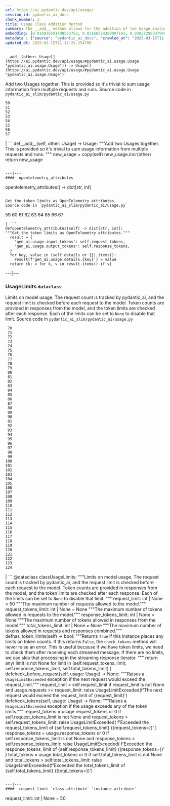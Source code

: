 ```yaml
---
url: https://ai.pydantic.dev/api/usage/
session_id: pydantic_ai_docs
chunk_number: 3
title: Usage Class Addition Method
summary: The __add__ method allows for the addition of two Usage instances, facilitating the summation of usage data from multiple requests and runs. The implementation includes copying the current instance and incrementing it with another Usage instance.
embedding: [0.014936591498553753, 0.02168254368007183, 0.03822298347949982, -0.04645035043358803, 0.0022160024382174015, -0.0011669212253764272, -0.0637621060013771, 0.01645473577082157, 0.024890238419175148, -0.02553912252187729, 0.02086225524544716, -0.044932205229997635, -0.02566155418753624, -0.002000217791646719, -0.002990378998219967, -0.02668997459113598, -0.0020048089791089296, 0.07287097722291946, 0.011190200224518776, 0.04880102723836899, 0.01690773107111454, 0.05372275412082672, 0.023629197850823402, -0.0022328367922455072, -0.005083950236439705, -0.0011003492400050163, 0.01882989890873432, 0.028281578794121742, -0.01404284406453371, -0.01736072637140751, 0.006556184031069279, -0.008098815567791462, -0.01452032569795847, -0.004037164617329836, 0.017238294705748558, -0.035456039011478424, -0.0049645802937448025, 0.027522506192326546, 0.019650187343358994, 0.003957584500312805, -0.017568860203027725, -0.04466285556554794, 0.0035351973492652178, 0.01993177831172943, -0.08844421058893204, 0.013014423660933971, 0.03969215601682663, 0.023225175216794014, -0.03479491174221039, -0.027546992525458336, -0.017776992172002792, 0.02563706785440445, -0.023494523018598557, -0.02498818188905716, 0.00930476188659668, -0.016124172136187553, -0.01825447380542755, 0.05166591331362724, 0.0015533443074673414, -0.05122516304254532, -0.007743765600025654, -0.017923910170793533, 0.008876252919435501, -0.014348922297358513, -0.023800600320100784, 0.015022292733192444, -0.01616090163588524, -0.007798859383910894, -0.04461388289928436, 0.005285961553454399, 0.028771303594112396, 0.006911233998835087, -0.05715082585811615, 0.016515951603651047, -0.012610401026904583, -0.01638127863407135, 0.003691297024488449, 0.09456576406955719, -0.02028683014214039, 0.003428070107474923, -0.014348922297358513, -0.01580585166811943, -0.03139132633805275, 0.02568604052066803, 0.012322687543928623, -0.02429032512009144, -0.03518668934702873, 0.0015533443074673414, -0.015720149502158165, -0.08810140192508698, -0.02293134108185768, -0.038149524480104446, -0.038149524480104446, -0.015744635835289955, 0.07850280404090881, 0.0032658488489687443, -0.01647922210395336, 0.013210313394665718, 0.025343231856822968, 0.01347966119647026, 0.013112368062138557, -0.030044585466384888, -0.052988167852163315, 0.01597725600004196, 0.011839085258543491, 0.04444248229265213, 0.03261563926935196, 0.029554862529039383, 0.026249222457408905, -0.018976816907525063, -0.0557795986533165, 0.029383458197116852, 0.00041511785821057856, 0.00011458783410489559, -0.046132028102874756, -0.023555738851428032, -0.08271443098783493, 0.03653343394398689, 0.001648228382691741, -0.0028358097188174725, -0.014875375665724277, -0.015548747032880783, 0.03704764321446419, -0.0059715756215155125, 0.011826842091977596, -0.023494523018598557, 0.009408827871084213, -0.029628319665789604, -0.05142104998230934, 0.020592907443642616, 0.06072581186890602, -0.015989499166607857, 0.049462154507637024, -0.04289984703063965, -0.013626578263938427, -0.040132906287908554, -0.01971140317618847, -0.0018517699791118503, -0.044834259897470474, -0.0046921707689762115, 0.005200259853154421, -0.0020048089791089296, -0.01085351500660181, 0.03714558854699135, -0.05259639024734497, 0.012720588594675064, -0.015891553834080696, -0.017495401203632355, 0.0013842363841831684, 0.00930476188659668, -0.011600344441831112, 0.03241974860429764, -0.017262781038880348, -0.04233666509389877, -0.008759943768382072, -0.048531677573919296, 0.032174885272979736, 0.07771924883127213, 0.018952330574393272, -0.02923654019832611, -0.040255337953567505, 0.026616515591740608, -0.009647568687796593, -0.04059814289212227, 0.002136422321200371, 0.014838646166026592, -0.022343670949339867, -0.00019722881552297622, -0.07820896804332733, -0.06625969707965851, 0.02211105264723301, 0.03036290593445301, -0.021743759512901306, -0.047429800033569336, 0.0014538690447807312, -0.0412592738866806, -0.08526100218296051, 0.037929147481918335, -0.00898031983524561, -0.04172451049089432, -0.01515696756541729, -0.027693908661603928, -0.05235152691602707, 0.0038320927415043116, -0.04365892335772514, -0.03594576194882393, -0.0069295987486839294, 0.009182330220937729, 0.023665927350521088, 0.045054636895656586, 0.0037953632418066263, 0.03930037468671799, 0.014238733798265457, 0.028942706063389778, -0.008074329234659672, -0.01815652847290039, 0.019050275906920433, 0.0031985118985176086, -0.006947963498532772, 0.035553984344005585, -0.0009779182728379965, 0.021217305213212967, 0.03597024828195572, -0.025881929323077202, 0.03535809367895126, -0.037953633815050125, -0.0455198734998703, -0.0010138823417946696, -0.04784606397151947, -0.010186265222728252, -0.016124172136187553, -0.03413378447294235, -0.006084824446588755, 0.005469608120620251, 0.018315689638257027, 0.011820720508694649, -0.017911667004227638, -0.015475288033485413, 0.0016620018286630511, 0.03048533760011196, -0.006048094946891069, 0.05465323105454445, 0.06410491466522217, -0.03464799374341965, -0.018878871574997902, 0.015450801700353622, -0.0032444235403090715, 0.02703278139233589, -0.026298195123672485, 0.023004798218607903, -0.007266284432262182, -0.002990378998219967, -0.0200052373111248, -0.029407944530248642, 0.01224310789257288, -0.007590726483613253, 0.03283601626753807, 0.004266723059117794, 0.016418008133769035, -0.0607747845351696, 0.007951898500323296, -0.0037066007498651743, -0.002809793222695589, 0.06160731613636017, -0.004866635426878929, -0.01680978760123253, -0.01336947362869978, 0.014287706464529037, -0.0061276755295693874, 0.03660689294338226, 0.04909485951066017, -0.026175763458013535, -0.0017002616077661514, 0.01167992502450943, -0.04466285556554794, -0.022221241146326065, -0.01350414752960205, 0.044809773564338684, -0.01820550113916397, 0.009739392437040806, 0.03898205608129501, 0.009292518720030785, -0.04432005062699318, 0.027718394994735718, 0.027253156527876854, -0.0052584148943424225, 0.0026735886931419373, 0.03523566201329231, 0.005087011028081179, -0.0303873922675848, 0.017617831006646156, 0.025881929323077202, 0.03415827080607414, -0.024241352453827858, -0.0270082950592041, 0.007676428649574518, 0.03704764321446419, 0.0010467857355251908, -0.00997813232243061, -0.03361957520246506, 0.004585043992847204, -0.004257540684193373, 0.05729774385690689, 0.04314471036195755, 0.03986355662345886, 0.021743759512901306, 0.013467418029904366, 0.0027791853062808514, 0.013247041963040829, 0.009708784520626068, -0.017948396503925323, 0.016895487904548645, 0.015646692365407944, -0.034452103078365326, 0.008876252919435501, 0.008570175617933273, 0.03403583914041519, -0.02688586339354515, 0.02688586339354515, -0.03232180327177048, 0.030975062400102615, -0.0008991032373160124, -0.030975062400102615, -0.03254218026995659, -0.003963706083595753, -0.013712280429899693, 0.03966766968369484, 0.03714558854699135, -0.017262781038880348, -0.005671619437634945, 0.013161340728402138, -0.005463486537337303, -0.03731699287891388, -0.004487099125981331, -0.025906415656208992, 0.007419323083013296, 0.03481939807534218, 0.006458239164203405, 0.018401389941573143, 0.034501075744628906, 0.0325176939368248, -0.02468210458755493, 0.011618709191679955, 0.033252280205488205, 0.024975938722491264, 0.003076080698519945, -0.005200259853154421, -0.007125488482415676, -0.017715776339173317, -0.028844760730862617, -0.002336903242394328, 0.01680978760123253, -0.024008734151721, 0.0292610265314579, -0.006856140214949846, -0.033129848539829254, 0.015769122168421745, 0.03481939807534218, -0.0023889364674687386, 0.0750257596373558, 0.016148658469319344, 0.015303884632885456, -0.047184936702251434, -0.04784606397151947, -0.02153562568128109, 0.0325176939368248, 0.030656741932034492, 0.03418275713920593, 0.016222117468714714, 0.04086749255657196, 0.009170087985694408, -3.880969597958028e-05, 0.005714470520615578, 0.032027970999479294, -0.026077819988131523, -0.026592029258608818, 0.03866373375058174, -0.037733256816864014, -0.011575858108699322, 0.026518570259213448, -0.08281237632036209, 0.004900303669273853, -0.022368157282471657, -0.010596409440040588, 0.009157844819128513, -0.014299949631094933, -0.018854385241866112, -0.02153562568128109, -0.05337994918227196, -0.018548307940363884, -0.009372099302709103, 0.01830344647169113, 0.03849232941865921, -0.02549014985561371, -0.01073108334094286, 0.011165713891386986, -0.003801484825089574, 0.017813721671700478, -0.022441616281867027, -0.0009297109791077673, 0.04539744183421135, 0.0001840292097767815, -0.005610404070466757, 0.03964318335056305, 0.006360294297337532, 0.006745952181518078, 0.005772625096142292, 0.012120676226913929, -0.026028847321867943, -0.02686137706041336, 0.04407518729567528, -0.018903357908129692, -0.001827283762395382, -0.020090939477086067, 0.00850283820182085, -0.004523828160017729, 0.01278180442750454, 0.06532922387123108, 0.03141581267118454, 0.005527763161808252, -0.037757743149995804, -0.002558809472247958, -0.021315250545740128, 0.04228769242763519, 0.0015931343659758568, -0.017740262672305107, 0.03136684000492096, 0.05964842066168785, 0.010798420757055283, 0.04755222797393799, 0.0557795986533165, -0.013014423660933971, 0.01246960461139679, -0.019503271207213402, 0.051959749311208725, -0.0022466101218014956, 0.011667681857943535, 0.010008740238845348, 0.02899167872965336, 0.01590379700064659, -0.0226375050842762, -0.02806120179593563, -0.039055511355400085, -0.04911934584379196, -0.03146478533744812, 0.01620987430214882, 0.03758633881807327, -0.036729320883750916, 0.012065582908689976, -0.054212480783462524, -0.028697844594717026, -0.03168516233563423, 0.06567203253507614, -0.02546566352248192, 0.007615212816745043, -4.220524351694621e-05, 0.022417129948735237, 0.041406188160181046, 0.008594661951065063, -0.018842142075300217, 0.010810663923621178, -0.04111235588788986, 0.023714900016784668, 0.028918219730257988, -0.03944729268550873, -0.03636202961206436, 0.02793877199292183, -0.03229731693863869, 0.060040198266506195, -0.0007831762777641416, 0.01452032569795847, 0.03349714353680611, -0.047503259032964706, 0.006360294297337532, -0.04170002415776253, -0.0452750101685524, 0.03246872127056122, -0.005206381436437368, -0.012928721494972706, -0.01793615333735943, 0.013406203128397465, 0.007853953167796135, -0.018523821607232094, -0.021449923515319824, -0.006905112881213427, -0.011820720508694649, -0.0005272187991067767, 0.01056580152362585, -0.026420626789331436, 0.004832966718822718, 0.001987974625080824, -0.008251854218542576, 0.05132310837507248, 0.0069295987486839294, 0.005111497361212969, -0.036802779883146286, 0.010418884456157684, -0.0012174240546301007, 0.01336947362869978, 0.003250545123592019, 0.023567982017993927, -0.02335985004901886, -0.014459109865128994, 0.007339742965996265, -0.006568427197635174, 0.022380400449037552, 0.0420183464884758, -0.03937383368611336, -0.016087442636489868, -0.040328796952962875, -0.03954523801803589, 0.013038909994065762, 0.05244947224855423, -0.012536942027509212, -0.009849580004811287, 0.01104328315705061, -0.004177960567176342, -0.008735457435250282, 0.009972010739147663, -0.042385637760162354, -0.013797982595860958, -0.041332732886075974, -0.005901177879422903, 0.04390378296375275, 0.009672055020928383, -0.009745514020323753, 0.02378835715353489, -0.012457362376153469, -0.018438119441270828, 0.035749875009059906, -0.0820288211107254, -0.0004656206874642521, 0.031146464869379997, 0.026273708790540695, -0.017226051539182663, 0.04157759249210358, -0.009359856136143208, 0.006592913530766964, -0.014936591498553753, -8.517568494426087e-05, 0.033056389540433884, -0.033154334872961044, -0.008808915503323078, 0.000874617020599544, -0.049853935837745667, -0.015940526500344276, -0.005742017645388842, 0.026322681456804276, 0.009849580004811287, 0.009525137953460217, 0.006038912571966648, -0.009647568687796593, -0.008796672336757183, 0.01073108334094286, -0.01818101480603218, 0.0021241791546344757, 0.026420626789331436, -0.013247041963040829, -0.010369911789894104, -0.0037892418913543224, -0.010914730839431286, 0.010767812840640545, -0.03413378447294235, -0.009457800537347794, 0.01873195543885231, -0.004600347485393286, 0.019442055374383926, -0.0058552660048007965, -0.003620899049565196, -0.018401389941573143, -0.004872757010161877, -0.006782681681215763, 0.016442492604255676, -0.05274330824613571, -0.001163095235824585, 0.007872317917644978, -0.007609091233462095, -0.0392758883535862, 0.011588101275265217, -0.009929160587489605, 0.008600782603025436, -0.026518570259213448, 0.03183208033442497, 0.021645814180374146, -0.05450631305575371, 0.013357230462133884, 0.012438997626304626, 0.04547090083360672, -0.009549624286592007, 0.035798847675323486, 0.017164837568998337, 0.0151324812322855, -0.014361165463924408, -0.015426315367221832, -0.009261910803616047, -0.0196379441767931, 0.04057366028428078, -0.0050013093277812, -0.012016610242426395, 0.011753383092582226, -0.011820720508694649, 0.0100026186555624, 0.022294698283076286, 0.015059022232890129, -0.049584586173295975, -0.005175773520022631, -0.01685875840485096, 0.044858746230602264, -0.006170526146888733, 0.009078264236450195, -0.013087881729006767, 0.02431481145322323, 0.014422380365431309, 0.016577167436480522, -0.026420626789331436, 0.02031131461262703, -0.0007311430526897311, -0.0026139034889638424, -0.035382580012083054, 0.0006427631597034633, 0.022049836814403534, -0.025416690856218338, -0.04204283282160759, 0.026322681456804276, -0.02916308306157589, 0.03379097580909729, 0.004196325317025185, 0.020250100642442703, -0.007498903200030327, 0.01918494887650013, 0.010620895773172379, -0.010669868439435959, -0.015059022232890129, -0.01733624003827572, -0.023053770884871483, 0.0040555293671786785, -0.017177080735564232, 0.028355037793517113, 0.01101879682391882, -0.02220899797976017, 0.03712110221385956, -0.009616960771381855, -0.007817224599421024, -0.03638651594519615, -0.0038229103665798903, -0.004768690560013056, -0.039006542414426804, -0.0410144105553627, 0.0032658488489687443, 0.01227983646094799, 0.00904153473675251, 0.002958240918815136, 0.049584586173295975, -0.00018986381473951042, -0.01971140317618847, 0.0050961934030056, 0.006678615231066942, 0.018193257972598076, -0.009084385819733143, -0.014459109865128994, 0.029505889862775803, 0.01463051326572895, 0.03278704360127449, -0.0024057705886662006, -0.021817218512296677, 0.011618709191679955, -0.024229109287261963, 0.00450852420181036, 0.03890859708189964, 0.011643195524811745, -0.013467418029904366, -0.021278521046042442, 0.010737204924225807, -0.008545689284801483, 0.012457362376153469, -0.011747261509299278, -0.012310444377362728, -0.010271967388689518, -0.001942062983289361, 0.0462789461016655, -0.04911934584379196, 0.007823346182703972, 0.005004370119422674, 0.005812415387481451, 0.035774361342191696, 0.047429800033569336, 0.020213371142745018, -0.003195451106876135, 0.033325739204883575, 0.002087449887767434, -0.03587230667471886, 0.06160731613636017, 0.033227793872356415, 0.034427616745233536, -0.004615651443600655, 0.019968507811427116, -0.0005352533771656454, -0.028942706063389778, -0.035700902342796326, 0.04564230516552925, 0.002930693794041872, 0.000372266978956759, -0.05499603971838951, -0.038051579147577286, 0.012445119209587574, -0.04598511382937431, 0.019968507811427116, 0.023114986717700958, -0.008600782603025436, 0.04397724196314812, 0.0032995175570249557, 0.001074332743883133, 0.010682111606001854, -0.03499080240726471, 0.004560557659715414, 0.014740701764822006, 0.007535632699728012, -0.008025356568396091, 0.004138170275837183, -0.05235152691602707, -0.007168339565396309, 0.026543056592345238, -0.028771303594112396, -0.02053169161081314, 0.005255354102700949, 0.02901616506278515, -0.0202623438090086, -0.01345517486333847, -0.004505463410168886, -0.010412762872874737, -0.03144029900431633, 0.043756864964962006, -0.002999561373144388, 0.04409967362880707, 0.00570834893733263, -0.025906415656208992, 0.0044779167510569096, 0.0173852127045393, -0.0003391723439563066, -0.0030684287194162607, 0.0038871867582201958, -0.006831653881818056, -0.013149097561836243, 0.016564924269914627, -0.011851328425109386, 0.005757321137934923, 0.045152582228183746, 0.05044160410761833, -0.014912105165421963, -0.01273283176124096, -0.0009909265208989382, 0.014238733798265457, -0.0170056764036417, -0.010198508389294147, -0.00989243108779192, -0.03259115293622017, -0.040083933621644974, 0.03180759400129318, -0.011508520692586899, 2.033742748608347e-05, 0.016393521800637245, 0.009219059720635414, -0.0016681234119459987, 0.012500212527811527, 0.008961955085396767, 0.000749890343286097, -0.012383903376758099, 0.018646253272891045, -0.03513772040605545, 0.033154334872961044, -0.04422210529446602, 0.007725400850176811, 0.012879748828709126, -0.005699166562408209, 0.03709661588072777, -0.0045819832012057304, 0.007547875866293907, 0.011545250192284584, -0.057591576129198074, 0.002785306889563799, -0.04194488748908043, 0.021266277879476547, -0.02429032512009144, 0.00984345842152834, 0.002355267759412527, -0.010088320821523666, -0.024596402421593666, -0.024841265752911568, -0.01613641530275345, 0.013969385996460915, -0.029922155663371086, 0.0027041963767260313, 0.009782242588698864, 0.03873719274997711, 0.02413116581737995, -0.014287706464529037, -0.019674673676490784, -0.04081851989030838, -0.0140673303976655, 0.02561258152127266, 0.017887180671095848, -0.010798420757055283, -0.010578044690191746, -0.027742881327867508, 0.012904235161840916, -0.04931523650884628, 0.005206381436437368, -0.015365099534392357, 0.013540877029299736, 0.00112713105045259, -0.0422632060945034, 0.027204185724258423, 0.009500651620328426, -0.010767812840640545, -0.015622205100953579, 0.006782681681215763, 0.02168254368007183, -0.06092170253396034, 0.009439435787498951, 0.02318844571709633, 0.004502402618527412, 0.02666548825800419, 0.033129848539829254, 0.034452103078365326, 0.04297330603003502, -0.032101426273584366, -0.04211629182100296, 0.022196754813194275, -0.014618270099163055, -0.02078879624605179, -0.05009879544377327, 0.021290764212608337, -0.002309356117621064, -0.005815476179122925, -0.0034219485241919756, 0.052106667309999466, -0.017213808372616768, -0.003868822008371353, 0.01998075097799301, -0.001971140271052718, 0.024571916088461876, 0.005784868262708187, 0.011514642275869846, -0.026420626789331436, 0.013993872329592705, 0.012573671527206898, -0.039202429354190826, 0.03724353387951851, -0.022404886782169342, 0.01395714282989502, 0.03648446127772331, -0.016418008133769035, 0.03136684000492096, 0.015609961934387684, 0.007131610065698624, 0.013969385996460915, -0.032003484666347504, 0.03922691568732262, -0.01197988074272871, 0.044932205229997635, 0.011863571591675282, -0.0013811755925416946, -0.010284210555255413, -0.0151936961337924, -0.021254034712910652, -0.009672055020928383, -0.0048758178018033504, -0.005815476179122925, -0.0004813071573153138, -0.006635764148086309, -0.0031740255653858185, 0.004820723552256823, 0.05504501238465309, -0.019491028040647507, -0.0058950562961399555, -0.008092693984508514, 0.021217305213212967, -0.003314821282401681, 0.00991691742092371, -0.021254034712910652, -0.005742017645388842, 0.009182330220937729, -0.015487531200051308, 0.01341844629496336, -0.014055087231099606, -0.01393265649676323, -0.0031893295235931873, 0.05519193038344383, -0.011888056993484497, -0.011141227558255196, 0.014973320998251438, -0.009965889155864716, -0.0028373401146382093, 0.04309573769569397, 0.012769561260938644, -0.0430222786962986, 0.011845206841826439, 0.049853935837745667, -0.0023215992841869593, 0.0019236982334405184, 0.040304310619831085, -0.01024135947227478, 0.01973588950932026, 0.003115870989859104, 0.0013735236134380102, 0.00042315240716561675, 0.012530820444226265, 0.030779171735048294, 0.03704764321446419, 0.01938083954155445, -0.006292957346886396, -0.04867859557271004, -0.013014423660933971, -0.026175763458013535, -0.013712280429899693, 0.011710532009601593, 0.01578136533498764, -0.013259285129606724, -0.008533446118235588, -0.03053431026637554, 0.01976037584245205, 0.0038657612167298794, 0.03604370728135109, 0.014642756432294846, -0.015940526500344276, -0.009947525337338448, 0.056710075587034225, -0.01920943520963192, -0.005968514829874039, -0.006801046431064606, 0.06988365948200226, -0.028306065127253532, 0.014557055197656155, 0.022870125249028206, -0.020201127976179123, -0.03944729268550873, 0.019197192043066025, -0.018927844241261482, 0.03597024828195572, -0.01763007417321205, 0.02918756753206253, -0.01524266880005598, 0.03019150346517563, 0.005083950236439705, 0.007205068599432707, 0.004949276335537434, -0.02443724311888218, 0.019270651042461395, 0.015279398299753666, -0.01928289420902729, 0.016748571768403053, -0.009470043703913689, -0.012083946727216244, 0.005322691053152084, -0.03462350741028786, -0.020041966810822487, -0.010125050321221352, -0.028673358261585236, 0.014202005229890347, 0.055387817323207855, -0.014030600897967815, -0.025367718189954758, 0.008386529050767422, -0.0065990351140499115, -0.03141581267118454, 0.0055522494949400425, -0.009923039004206657, -0.021572355180978775, -0.011410576291382313, 0.0055338847450912, 0.01570790633559227, -0.04106338322162628, 0.03129338473081589, 0.0056012216955423355, -0.033056389540433884, -0.026567542925477028, -0.0072356765158474445, -0.04194488748908043, 0.05107824504375458, 0.025147343054413795, 0.033448170870542526, 0.02811017446219921, -0.01758110336959362, -0.02558809518814087, 0.009690419770777225, 0.004113683942705393, 0.01345517486333847, 0.00046906404895707965, -0.04228769242763519, 0.008349799551069736, 0.007015300448983908, 0.025196315720677376, 0.07933533936738968, 0.001178399077616632, 0.01728726737201214, 0.01820550113916397, 0.017813721671700478, -0.004462612792849541, 0.0017752506537362933, 0.011514642275869846, 0.001132487435825169, 0.06861037760972977, -0.008815037086606026, 0.010700476355850697, 0.023053770884871483, -0.010743326507508755, -0.012573671527206898, 0.05220460891723633, 0.021351980045437813, 0.035456039011478424, 0.013675550930202007, -0.02165805734694004, -0.0033790976740419865, 0.03283601626753807, 0.0012258411152288318, -0.012041096575558186, 0.04236115142703056, 0.049804963171482086, 0.05333097651600838, -0.010859636589884758, -0.007829466834664345, -0.016148658469319344, 0.0255146361887455, -0.03508874773979187, -0.0226375050842762, -0.020776553079485893, 0.03467248007655144, -0.02916308306157589, 0.00636641588062048, -0.02493920922279358, -0.004248358309268951, -0.06356621533632278, 0.008282462134957314, -0.008900739252567291, -0.005068646743893623, -0.001154678058810532, -0.0215111393481493, -0.04456491023302078, 0.01149015687406063, 0.012390024960041046, -0.0042606014758348465, 0.024645375087857246, 0.000298043160000816, 0.018168771639466286, 0.03156273066997528, 0.06537819653749466, 0.002684301231056452, 0.011324874125421047, 0.0173852127045393, -0.0442710779607296, -0.013100124895572662, 0.01808306947350502, -0.00730301346629858, 0.006935720331966877, -0.009690419770777225, 0.01524266880005598, -0.0023766933009028435, -0.004321816843003035, 0.03349714353680611, -0.026224736124277115, 0.011037161573767662, 0.011447305791079998, 0.008625268936157227, 0.0362640842795372, 0.046205487102270126, 0.03349714353680611, -0.005787929054349661, 0.029481403529644012, -0.00958023127168417, 0.0037984240334481, 0.01618538796901703, 0.06557408720254898, -0.008729335851967335, 0.02268647775053978, 0.020678607746958733, -0.004340181592851877, 0.03290947154164314, 0.005996061954647303, 0.03631305694580078, -0.0020507206209003925, 0.04064711555838585, -0.028844760730862617, -0.02580847032368183, 0.02045823261141777, 0.008870131336152554, 0.029971126466989517, 0.011300388723611832, -0.01573239266872406, -0.0016451675910502672, -0.02446172945201397, 0.017042405903339386, -0.014483596198260784, -0.01291647832840681, 0.004563618451356888, -0.035676416009664536, -0.0322728306055069, 0.0006163639482110739, -0.0064704823307693005, 0.00913948006927967, -0.006727587431669235, -0.054261453449726105, 0.013834711164236069, -0.0203847736120224, 0.040230851620435715, -0.03712110221385956, -0.02786531299352646, 0.007064273115247488, 0.011588101275265217, 0.030069071799516678, -0.0009825093438848853, 0.006084824446588755, 0.019123734906315804, 0.01911149173974991, 0.024571916088461876, 0.022074323147535324, -0.005469608120620251, -0.019001303240656853, 0.015720149502158165, -0.014948834665119648, -0.020164398476481438, -0.017801478505134583, 0.010400519706308842, 0.04179796949028969, -0.004569740034639835, -0.005702227354049683, 0.008564054034650326, 0.001721687032841146, -0.023127229884266853, -0.00016298636910505593, 0.02928551286458969, 0.007823346182703972, 0.0019512452417984605, 0.05117619037628174, -0.007884561084210873, -0.031073007732629776, -0.00882728025317192, 0.02318844571709633, -0.004395275842398405, 0.014740701764822006, 0.013773496262729168, 0.001381940790452063, 0.022429373115301132, 0.011569736525416374, -0.015181452967226505, -0.0005046455771662295, 0.017544373869895935, 0.013136854395270348, 0.008986440487205982, -0.015560989268124104, -0.009206816554069519, 0.004909486044198275, -0.04079403355717659, -0.01630781963467598, -0.05724877119064331, -0.005536945536732674, -0.004829905927181244, -0.0203847736120224, -0.006427631247788668, -0.008074329234659672, 0.0003590674023143947, -0.004857453051954508, -0.01289199199527502, 0.011086134240031242, -0.027571478858590126, 0.011759504675865173, -0.01763007417321205, 0.03535809367895126, 0.0777682214975357, -0.001163095235824585, -0.0041718389838933945, 0.04067160189151764, 0.014324435964226723, 0.009555745869874954, 0.005674680229276419, 0.034501075744628906, -0.01054131519049406, -0.020237857475876808, -0.015291641466319561, 0.020225614309310913, 0.009959767572581768, 0.021645814180374146, -0.0108780013397336, 0.018548307940363884, 0.0340113528072834, -0.005891995504498482, 0.02566155418753624, 0.011031039990484715, 0.042801905423402786, 0.005742017645388842, -0.01628333330154419, -0.014483596198260784, 0.018217744305729866, -0.017911667004227638, 0.018266716971993446, 0.0018135103164240718, 0.070030577480793, 0.03141581267118454, 0.0222579687833786, 0.00986794475466013, 0.03131786733865738, 0.023323120549321175, -0.04113684222102165, -0.03158721700310707, 0.011753383092582226, 0.01685875840485096, 0.019539998844265938, 0.027204185724258423, 0.02031131461262703, -0.005711409728974104, 0.013308257795870304, -0.004282027017325163, -0.008882374502718449, 0.007511146366596222, 0.039104484021663666, -0.009084385819733143, 0.00027604380738921463, 0.009219059720635414, 0.007553997449576855, -0.00521556381136179, -0.006323565263301134, -0.002590947551652789, -0.00697857141494751, 0.03653343394398689, 0.0009641447104513645, 0.03420724347233772, -0.040426742285490036, 0.026298195123672485, -0.04821335896849632, 0.034403130412101746, 0.006752073764801025, 0.02793877199292183, 0.002871008822694421, -0.028281578794121742, -0.020776553079485893, -0.028526440262794495, -0.02398424781858921, 0.028673358261585236, -0.0053471773862838745, 0.01647922210395336, -0.0011875814525410533, 0.01920943520963192, 0.0009457800770178437, 0.011575858108699322, -0.014373408630490303, -0.0022864004131406546, 0.03974112868309021, -0.03890859708189964, 0.017887180671095848, -0.02333536371588707, -0.01227983646094799, 0.03256666660308838, -0.05117619037628174, -0.039055511355400085, 0.015891553834080696, 0.02549014985561371, -0.03408481180667877, 0.02223348245024681, 0.013895926997065544, -0.018413633108139038, 0.00024275787291117013, -0.010461735539138317, -0.014189762063324451, 0.006384780630469322, 0.019368596374988556, 0.005919542629271746, -0.004520767368376255, 0.010945337824523449, 0.04057366028428078, -0.0059226034209132195, -0.001489067915827036, 0.06787578761577606, -0.02278442308306694, -0.010186265222728252, 2.8431748432922177e-05, -0.01860952377319336, -0.03822298347949982, -0.004003496374934912, 0.023078257218003273, -0.018376903608441353, 0.007437687832862139, 0.0030668985564261675, 0.018389146775007248, 0.02316395938396454, -0.05685698986053467, 0.01613641530275345, -0.02103365957736969, -0.02468210458755493, 0.03714558854699135, -0.008594661951065063, -0.0003093297709710896, 0.038076065480709076, -0.011545250192284584, 0.03697418421506882, 0.008484473451972008, -0.01280629076063633, -0.018364660441875458, -0.0045819832012057304, 0.0013452114071696997, 0.019870564341545105, -0.01167992502450943, -0.03467248007655144, 0.0037739379331469536, 0.02058066427707672, -0.004208568017929792, -0.02163357101380825, -0.02681240625679493, 0.023225175216794014, 0.009323126636445522, 0.01933186687529087, -0.02268647775053978, -0.0016620018286630511, -0.01452032569795847, -0.0033882800489664078, -0.007878439500927925, -0.008870131336152554, 0.005888934712857008, 0.024192379787564278, -0.012414511293172836, -0.007278527598828077, -0.02278442308306694, 0.01755661703646183, 0.0011845206608995795, -0.07639699429273605, 0.008196760900318623, 0.0038076064083725214, -0.02178048901259899, -0.0003489285591058433, 0.017470914870500565, 0.013797982595860958, -0.013112368062138557, 0.007431566249579191, 0.024926967918872833, 0.003327064448967576, -0.003985131625086069, -0.008637512102723122, -0.01078005600720644, 0.016099685803055763, 0.007909047417342663, -0.03834541141986847, -0.00012329191667959094, 0.020494962111115456, 0.004435065668076277, 0.01054131519049406, 0.013173583894968033, 0.007535632699728012, -0.00703366519883275, -0.010412762872874737, -0.06199909746646881, -0.0026154338847845793, -0.004716657102108002, -0.0011156531982123852, 0.011594222858548164, -0.011686046607792377, 0.02784082666039467, -0.017642317339777946, 0.0024333177134394646, -0.00482684513553977, -0.005469608120620251, -0.02290685474872589, 0.004456491209566593, -0.04199386015534401, 0.02573501132428646, -0.0011148880003020167, 0.00029134770738892257, 0.015536503866314888, 0.03428070247173309, -0.024229109287261963, -0.032125912606716156, 0.006299078930169344, -0.026249222457408905, -0.0101311719045043, -0.011073891073465347, 0.02566155418753624, 0.012647130526602268, 0.01508350856602192, 0.021523382514715195, -0.03516220673918724, -0.03859027475118637, 0.02666548825800419, -0.0023950578179210424, 0.003092915052548051, 0.029432430863380432, -0.015095751732587814, -0.0035107110161334276, 0.006262349430471659, -0.007817224599421024, -0.05132310837507248, 0.007131610065698624, 0.010510708205401897, 0.010345425456762314, 0.002739395247772336, 0.018768683075904846, -0.01878092624247074, 0.0019527756376191974, 0.008655876852571964, 0.006274592597037554, 0.008851766586303711, 0.03016701713204384, 0.027473533526062965, -0.012285958044230938, -0.015609961934387684, 0.008245732635259628, -0.029530376195907593, 0.00301333493553102, 0.017776992172002792, 0.06518230587244034, -0.014459109865128994, 0.008435500785708427, 0.03168516233563423, -0.00732749979943037, 0.00967817660421133, 0.0041840821504592896, -0.023372093215584755, 0.0032352411653846502, 0.03506426140666008, -0.015622205100953579, 0.04319368302822113, -0.01645473577082157, 0.00898031983524561, -0.028624385595321655, -0.04799298197031021, 0.007333621382713318, -0.0070703946985304356, -0.0417734831571579, 0.0181320421397686, 0.053086113184690475, 0.02093571424484253, -0.010535193607211113, 0.010963702574372292, -0.003972888458520174, -0.010639260523021221, 0.0430222786962986, 0.05734671652317047, 0.0008837993373163044, -0.02088674157857895, -0.027718394994735718, -0.015499774366617203, -0.010357668623328209, -0.012977694161236286, 0.024351540952920914, 0.040304310619831085, 0.032101426273584366, 0.005353298969566822, 0.024877995252609253, -0.016344549134373665, -0.001511258538812399, -0.028281578794121742, 0.005298204720020294, -0.007872317917644978, -0.014361165463924408, 0.0064215101301670074, -0.036802779883146286, 0.027767367660999298, -0.00901704840362072, 0.024951452389359474, 0.02468210458755493, 0.013797982595860958, 0.011459548957645893, 0.013332744129002094, -8.895382779883221e-05, -0.03499080240726471, 0.02028683014214039, 0.015536503866314888, 0.01808306947350502, -0.03369303047657013, -0.013589849695563316, 0.010088320821523666, 0.019650187343358994, -0.030264962464571, 0.018927844241261482, -0.019895050674676895, -0.01920943520963192, 0.021474409848451614, 0.003562744241207838, 0.03050982393324375, -0.011832963675260544, 0.013553120195865631, 0.014936591498553753, -0.005475729703903198, -0.007125488482415676, 0.005175773520022631, -0.005748139228671789, 0.010773934423923492, -0.017715776339173317, -0.020225614309310913, -0.004303452093154192, 0.02921205386519432, 0.013357230462133884, 0.024669861420989037, 0.013161340728402138, -0.005087011028081179, 0.016687355935573578, 0.00023108864843379706, -0.024816779419779778, -0.004927850794047117, 0.019919535145163536, -0.018719712272286415, 0.011973759159445763, 0.0025526878889650106, 0.05597548931837082, 0.009323126636445522, -0.007229554932564497, 0.011190200224518776, 0.00989243108779192, 0.009445557370781898, 0.031097494065761566, 0.0008432440226897597, -0.013675550930202007, 0.008851766586303711, 0.00821512471884489, -0.01635679230093956, 0.017593344673514366, 0.017789235338568687, -0.009433314204216003, -0.014275463297963142, 0.0033821584656834602, 0.00703366519883275, 0.044834259897470474, 0.05700390785932541, 0.03398686647415161, -0.013136854395270348, 0.001146260998211801, 0.0455198734998703, 0.0025787046179175377, -0.030950576066970825, 0.000913641881197691, -0.0185115784406662, -0.014716215431690216, 0.009806728921830654, 0.02506164088845253, -0.010865758173167706, 0.0350152887403965, 0.012671615928411484, -0.02798774465918541, -0.016552681103348732, -0.02096020057797432, -0.020470475777983665, 0.018193257972598076, 0.03484388440847397, 0.001405661809258163, -0.011710532009601593, 0.01251857727766037, -0.0011485564755275846, -0.012928721494972706, -0.04630343243479729, 0.0029949701856821775, -0.016038471832871437, 0.014752944931387901, -0.027375588193535805, 0.03930037468671799, 0.012818533927202225, 0.03643548861145973, -0.021792732179164886, -0.0023154777009040117, 0.006234802305698395, -0.003654567524790764]
metadata : {"source": "pydantic_ai_docs", "crawled_at": "2025-03-15T11:17:25.253175", "url_path": "/api/usage/", "chunk_size": 4916}
updated_dt: 2025-03-15T11:17:25.254700
---
```

```
__add__(other: Usage[](https://ai.pydantic.dev/api/usage/#pydantic_ai.usage.Usage "pydantic_ai.usage.Usage")) -> Usage[](https://ai.pydantic.dev/api/usage/#pydantic_ai.usage.Usage "pydantic_ai.usage.Usage")

```

Add two Usages together.
This is provided so it's trivial to sum usage information from multiple requests and runs.
Source code in `pydantic_ai_slim/pydantic_ai/usage.py`
```
50
51
52
53
54
55
56
57
```
| ```
def__add__(self, other: Usage) -> Usage:
"""Add two Usages together.
  This is provided so it's trivial to sum usage information from multiple requests and runs.
  """
  new_usage = copy(self)
  new_usage.incr(other)
  return new_usage

```
  
---|---  
####  opentelemetry_attributes
```
opentelemetry_attributes() -> dict[](https://docs.python.org/3/library/stdtypes.html#dict)[str[](https://docs.python.org/3/library/stdtypes.html#str), int[](https://docs.python.org/3/library/functions.html#int)]

```

Get the token limits as OpenTelemetry attributes.
Source code in `pydantic_ai_slim/pydantic_ai/usage.py`
```
59
60
61
62
63
64
65
66
67
```
| ```
defopentelemetry_attributes(self) -> dict[str, int]:
"""Get the token limits as OpenTelemetry attributes."""
  result = {
    'gen_ai.usage.input_tokens': self.request_tokens,
    'gen_ai.usage.output_tokens': self.response_tokens,
  }
  for key, value in (self.details or {}).items():
    result[f'gen_ai.usage.details.{key}'] = value
  return {k: v for k, v in result.items() if v}

```
  
---|---  
###  UsageLimits `dataclass`
Limits on model usage.
The request count is tracked by pydantic_ai, and the request limit is checked before each request to the model. Token counts are provided in responses from the model, and the token limits are checked after each response.
Each of the limits can be set to `None` to disable that limit.
Source code in `pydantic_ai_slim/pydantic_ai/usage.py`
```
 70
 71
 72
 73
 74
 75
 76
 77
 78
 79
 80
 81
 82
 83
 84
 85
 86
 87
 88
 89
 90
 91
 92
 93
 94
 95
 96
 97
 98
 99
100
101
102
103
104
105
106
107
108
109
110
111
112
113
114
115
116
117
118
119
120
121
122
123
124
```
| ```
@dataclass
classUsageLimits:
"""Limits on model usage.
  The request count is tracked by pydantic_ai, and the request limit is checked before each request to the model.
  Token counts are provided in responses from the model, and the token limits are checked after each response.
  Each of the limits can be set to `None` to disable that limit.
  """
  request_limit: int | None = 50
"""The maximum number of requests allowed to the model."""
  request_tokens_limit: int | None = None
"""The maximum number of tokens allowed in requests to the model."""
  response_tokens_limit: int | None = None
"""The maximum number of tokens allowed in responses from the model."""
  total_tokens_limit: int | None = None
"""The maximum number of tokens allowed in requests and responses combined."""
  defhas_token_limits(self) -> bool:
"""Returns `True` if this instance places any limits on token counts.
    If this returns `False`, the `check_tokens` method will never raise an error.
    This is useful because if we have token limits, we need to check them after receiving each streamed message.
    If there are no limits, we can skip that processing in the streaming response iterator.
    """
    return any(
      limit is not None
      for limit in (self.request_tokens_limit, self.response_tokens_limit, self.total_tokens_limit)
    )
  defcheck_before_request(self, usage: Usage) -> None:
"""Raises a `UsageLimitExceeded` exception if the next request would exceed the request_limit."""
    request_limit = self.request_limit
    if request_limit is not None and usage.requests >= request_limit:
      raise UsageLimitExceeded(f'The next request would exceed the request_limit of {request_limit}')
  defcheck_tokens(self, usage: Usage) -> None:
"""Raises a `UsageLimitExceeded` exception if the usage exceeds any of the token limits."""
    request_tokens = usage.request_tokens or 0
    if self.request_tokens_limit is not None and request_tokens > self.request_tokens_limit:
      raise UsageLimitExceeded(
        f'Exceeded the request_tokens_limit of {self.request_tokens_limit} ({request_tokens=})'
      )
    response_tokens = usage.response_tokens or 0
    if self.response_tokens_limit is not None and response_tokens > self.response_tokens_limit:
      raise UsageLimitExceeded(
        f'Exceeded the response_tokens_limit of {self.response_tokens_limit} ({response_tokens=})'
      )
    total_tokens = usage.total_tokens or 0
    if self.total_tokens_limit is not None and total_tokens > self.total_tokens_limit:
      raise UsageLimitExceeded(f'Exceeded the total_tokens_limit of {self.total_tokens_limit} ({total_tokens=})')

```
  
---|---  
####  request_limit `class-attribute` `instance-attribute`
```
request_limit: int[](https://docs.python.org/3/library/functions.html#int) | None = 50